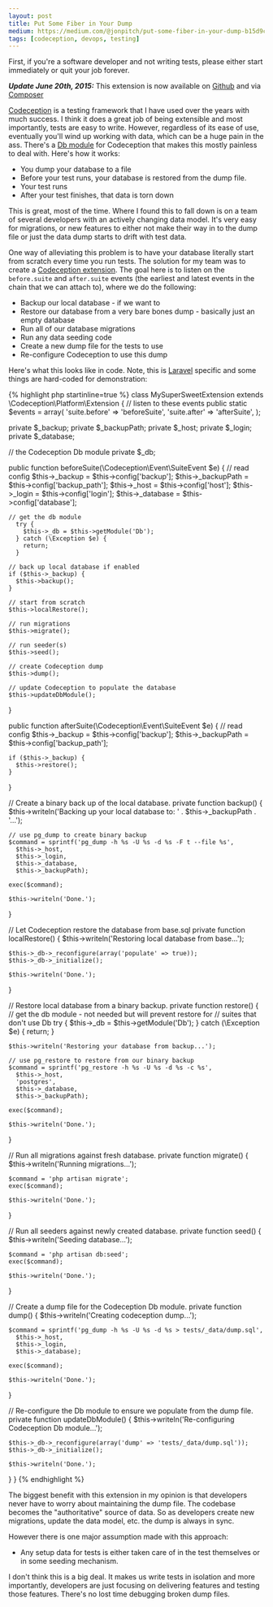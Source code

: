 ```yaml
---
layout: post
title: Put Some Fiber in Your Dump
medium: https://medium.com/@jonpitch/put-some-fiber-in-your-dump-b15d9c9283fa
tags: [codeception, devops, testing]
---
```


First, if you're a software developer and not writing tests, please either start immediately or quit your job forever.

<!--more-->

***Update June 20th, 2015:*** This extension is now available on [Github](https://www.github.com/jonpitch/laxative) and via [Composer](https://packagist.org/packages/jonpitch/laxative)

[Codeception](http://codeception.com) is a testing framework that I have used over the years with much success. I think it does a great job of being extensible and most importantly, tests are easy to write. However, regardless of its ease of use, eventually you'll wind up working with data, which can be a huge pain in the ass. There's a [Db module](http://codeception.com/docs/modules/Db) for Codeception that makes this mostly painless to deal with. Here's how it works:

* You dump your database to a file
* Before your test runs, your database is restored from the dump file.
* Your test runs
* After your test finishes, that data is torn down

This is great, most of the time. Where I found this to fall down is on a team of several developers with an actively changing data model. It's very easy for migrations, or new features to either not make their way in to the dump file or just the data dump starts to drift with test data.

One way of alleviating this problem is to have your database literally start from scratch every time you run tests. The solution for my team was to create a [Codeception extension](http://codeception.com/docs/08-Customization#Extension-classes). The goal here is to listen on the `before.suite` and `after.suite` events (the earliest and latest events in the chain that we can attach to), where we do the following:

* Backup our local database - if we want to
* Restore our database from a very bare bones dump - basically just an empty database
* Run all of our database migrations
* Run any data seeding code
* Create a new dump file for the tests to use
* Re-configure Codeception to use this dump

Here's what this looks like in code. Note, this is [Laravel](http://laravel.com/) specific and some things are hard-coded for demonstration:

{% highlight php startinline=true %}
class MySuperSweetExtension extends \Codeception\Platform\Extension
{
  // listen to these events
  public static $events = array(
    'suite.before' => 'beforeSuite',
    'suite.after' => 'afterSuite',
  );

  private $_backup;
  private $_backupPath;
  private $_host;
  private $_login;
  private $_database;

  // the Codeception Db module
  private $_db;

  public function beforeSuite(\Codeception\Event\SuiteEvent $e)
  {
    // read config
    $this->_backup = $this->config['backup'];
    $this->_backupPath = $this->config['backup_path'];
    $this->_host = $this->config['host'];
    $this->_login = $this->config['login'];
    $this->_database = $this->config['database'];

    // get the db module
      try {
        $this->_db = $this->getModule('Db');
      } catch (\Exception $e) {
        return;
      }

    // back up local database if enabled
    if ($this->_backup) {
      $this->backup();
    }

    // start from scratch
    $this->localRestore();

    // run migrations
    $this->migrate();

    // run seeder(s)
    $this->seed();

    // create Codeception dump
    $this->dump();

    // update Codeception to populate the database
    $this->updateDbModule();
  }

  public function afterSuite(\Codeception\Event\SuiteEvent $e)
  {
    // read config
    $this->_backup = $this->config['backup'];
    $this->_backupPath = $this->config['backup_path'];

    if ($this->_backup) {
      $this->restore();
    }
  }

  // Create a binary back up of the local database.
  private function backup()
  {
    $this->writeln('Backing up your local database to: ' . $this->_backupPath . '...');

    // use pg_dump to create binary backup
    $command = sprintf('pg_dump -h %s -U %s -d %s -F t --file %s',
      $this->_host,
      $this->_login,
      $this->_database,
      $this->_backupPath);

    exec($command);

    $this->writeln('Done.');
  }

  // Let Codeception restore the database from base.sql
  private function localRestore()
  {
    $this->writeln('Restoring local database from base...');

    $this->_db->_reconfigure(array('populate' => true));
    $this->_db->_initialize();

    $this->writeln('Done.');
  }

  // Restore local database from a binary backup.
  private function restore()
  {
    // get the db module - not needed but will prevent restore for
    // suites that don't use Db
      try {
        $this->_db = $this->getModule('Db');
      } catch (\Exception $e) {
        return;
      }

    $this->writeln('Restoring your database from backup...');

    // use pg_restore to restore from our binary backup
    $command = sprintf('pg_restore -h %s -U %s -d %s -c %s',
      $this->_host,
      'postgres',
      $this->_database,
      $this->_backupPath);

    exec($command);

    $this->writeln('Done.');
  }

  // Run all migrations against fresh database.
  private function migrate()
  {
    $this->writeln('Running migrations...');

    $command = 'php artisan migrate';
    exec($command);

    $this->writeln('Done.');
  }

  // Run all seeders against newly created database.
  private function seed()
  {
    $this->writeln('Seeding database...');

    $command = 'php artisan db:seed';
    exec($command);

    $this->writeln('Done.');
  }

  // Create a dump file for the Codeception Db module.
  private function dump()
  {
    $this->writeln('Creating codeception dump...');

    $command = sprintf('pg_dump -h %s -U %s -d %s > tests/_data/dump.sql',
      $this->_host,
      $this->_login,
      $this->_database);

    exec($command);

    $this->writeln('Done.');
  }

  // Re-configure the Db module to ensure we populate from the dump file.
  private function updateDbModule()
  {
    $this->writeln('Re-configuring Codeception Db module...');

    $this->_db->_reconfigure(array('dump' => 'tests/_data/dump.sql'));
    $this->_db->_initialize();

    $this->writeln('Done.');
  }
}
{% endhighlight %}

The biggest benefit with this extension in my opinion is that developers never have to worry about maintaining the dump file. The codebase becomes the "authoritative" source of data. So as developers create new migrations, update the data model, etc. the dump is always in sync.

However there is one major assumption made with this approach:

* Any setup data for tests is either taken care of in the test themselves or in some seeding mechanism.

I don't think this is a big deal. It makes us write tests in isolation and more importantly, developers are just focusing on delivering features and testing those features. There's no lost time debugging broken dump files.
